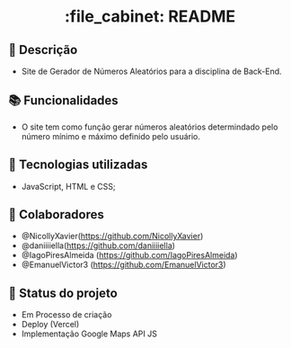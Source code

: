 
<h1 align="center">:file_cabinet: README</h1>

## :memo: Descrição
* Site de Gerador de Números Aleatórios para a disciplina de Back-End. 

## :books: Funcionalidades
* O site tem como função gerar números aleatórios determindado pelo número mínimo e máximo definido pelo usuário.
## :wrench: Tecnologias utilizadas
* JavaScript, HTML e CSS;

## :handshake: Colaboradores
* @NicollyXavier(https://github.com/NicollyXavier)<br>
* @daniiiiella(https://github.com/daniiiiella) <br>
* @IagoPiresAlmeida (https://github.com/IagoPiresAlmeida)  <br>
* @EmanuelVictor3 (https://github.com/EmanuelVictor3)

## :dart: Status do projeto
* Em Processo de criação
* Deploy (Vercel)
* Implementação Google Maps API JS

